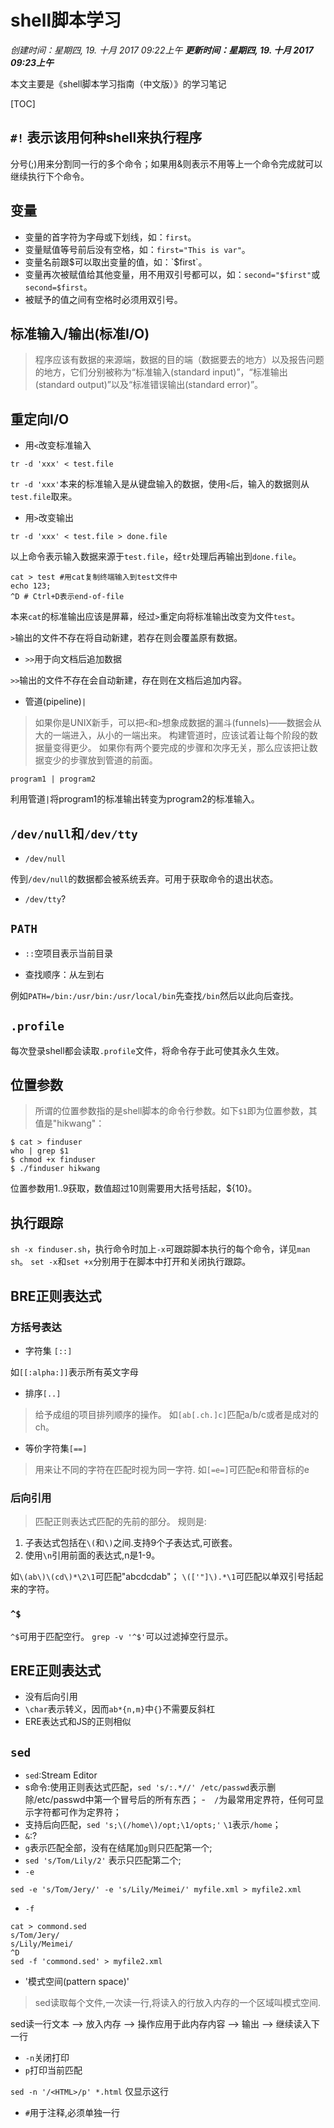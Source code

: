 # shell脚本学习

*创建时间：星期四, 19. 十月 2017 09:22上午*
***更新时间：星期四, 19. 十月 2017 09:23上午***

本文主要是《shell脚本学习指南（中文版）》的学习笔记

[TOC]

## `#!` 表示该用何种shell来执行程序

分号(;)用来分割同一行的多个命令；如果用&则表示不用等上一个命令完成就可以继续执行下个命令。

## 变量

- 变量的首字符为字母或下划线，如：`first`。
- 变量赋值等号前后没有空格，如：`first="This is var"`。
- 变量名前跟$可以取出变量的值，如：`$first`。
- 变量再次被赋值给其他变量，用不用双引号都可以，如：`second="$first"`或`second=$first`。
- 被赋予的值之间有空格时必须用双引号。

## 标准输入/输出(标准I/O)

> 程序应该有数据的来源端，数据的目的端（数据要去的地方）以及报告问题的地方，它们分别被称为“标准输入(standard input)”，“标准输出(standard output)”以及“标准错误输出(standard error)”。

## 重定向I/O

- 用`<`改变标准输入

```shell
tr -d 'xxx' < test.file
```

`tr -d 'xxx'`本来的标准输入是从键盘输入的数据，使用`<`后，输入的数据则从`test.file`取来。

- 用`>`改变输出

```shell
tr -d 'xxx' < test.file > done.file
```

以上命令表示输入数据来源于`test.file`，经`tr`处理后再输出到`done.file`。

```shell
cat > test #用cat复制终端输入到test文件中
echo 123;
^D # Ctrl+D表示end-of-file
```

本来`cat`的标准输出应该是屏幕，经过`>`重定向将标准输出改变为文件`test`。

`>`输出的文件不存在将自动新建，若存在则会覆盖原有数据。

-  `>>`用于向文档后追加数据

`>>`输出的文件不存在会自动新建，存在则在文档后追加内容。

- 管道(pipeline)`|`

> 如果你是UNIX新手，可以把`<`和`>`想象成数据的漏斗(funnels)——数据会从大的一端进入，从小的一端出来。
> 构建管道时，应该试着让每个阶段的数据量变得更少。
> 如果你有两个要完成的步骤和次序无关，那么应该把让数据变少的步骤放到管道的前面。
```
program1 | program2
```
利用管道`|`将program1的标准输出转变为program2的标准输入。

## `/dev/null`和`/dev/tty`

-  `/dev/null`

传到`/dev/null`的数据都会被系统丢弃。可用于获取命令的退出状态。

- `/dev/tty`?

## `PATH`

- `::`空项目表示当前目录

- 查找顺序：从左到右

例如`PATH=/bin:/usr/bin:/usr/local/bin`先查找`/bin`然后以此向后查找。
## `.profile`

每次登录shell都会读取`.profile`文件，将命令存于此可使其永久生效。

## 位置参数

> 所谓的位置参数指的是shell脚本的命令行参数。如下`$1`即为位置参数，其值是"hikwang"：
```shell
$ cat > finduser
who | grep $1
$ chmod +x finduser
$ ./finduser hikwang
```
位置参数用$1..$9获取，数值超过10则需要用大括号括起，${10}。

## 执行跟踪

`sh -x finduser.sh`，执行命令时加上`-x`可跟踪脚本执行的每个命令，详见`man sh`。
`set -x`和`set +x`分别用于在脚本中打开和关闭执行跟踪。

## BRE正则表达式

### 方括号表达

- 字符集 `[::]`

如`[[:alpha:]]`表示所有英文字母

- 排序`[..]`

> 给予成组的项目排列顺序的操作。
如`[ab[.ch.]c]`匹配a/b/c或者是成对的ch。

- 等价字符集`[==]`

> 用来让不同的字符在匹配时视为同一字符.
如`[=e=]`可匹配e和带音标的e

### 后向引用

> 匹配正则表达式匹配的先前的部分。
规则是:
1. 子表达式包括在`\(`和`\)`之间.支持9个子表达式,可嵌套。
2. 使用`\n`引用前面的表达式,n是1-9。

如`\(ab\)\(cd\)*\2\1`可匹配"abcdcdab"；
`\(['"]\).*\1`可匹配以单双引号括起来的字符。

### `^$`

`^$`可用于匹配空行。
`grep -v '^$'`可以过滤掉空行显示。

## ERE正则表达式

- 没有后向引用
- `\char`表示转义，因而`ab*{n,m}`中`{}`不需要反斜杠
- ERE表达式和JS的正则相似

## `sed`

- `sed`:Stream Editor
- s命令:使用正则表达式匹配，`sed 's/:.*//' /etc/passwd`表示删除/etc/passwd中第一个冒号后的所有东西；
-　`/`为最常用定界符，任何可显示字符都可作为定界符；
- 支持后向匹配，`sed 's;\(/home\)/opt;\1/opts;'` `\1`表示`/home`；
- `&`:?
- `g`表示匹配全部，没有在结尾加`g`则只匹配第一个;
- `sed 's/Tom/Lily/2'` 表示只匹配第二个;
- `-e`

`sed -e 's/Tom/Jery/' -e 's/Lily/Meimei/' myfile.xml > myfile2.xml`

- `-f`

```shell
cat > commond.sed
s/Tom/Jery/
s/Lily/Meimei/
^D
sed -f 'commond.sed' > myfile2.xml
```

- '模式空间(pattern space)'
> sed读取每个文件,一次读一行,将读入的行放入内存的一个区域叫模式空间.


sed读一行文本 --> 放入内存 --> 操作应用于此内存内容 --> 输出 --> 继续读入下一行

- `-n`关闭打印
- `p`打印当前匹配

`sed -n '/<HTML>/p' *.html` 仅显示<HTML>这行

- `#`用于注释,必须单独一行
